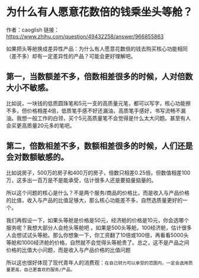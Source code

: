 # 为什么有人愿意花数倍的钱乘坐头等舱？

作者：caoglish
链接：https://www.zhihu.com/question/49432258/answer/966855863

如果把头等舱换成差异性产品：为什么有人愿意花数倍的钱去购买核心功能相同（差不多）却有一定差异性的产品？可能会更好理解吧。



## 第一，当数额差不多，倍数相差很多的时候，人对倍数大小不敏感。
比如说，一块钱的低质圆珠笔和5元一支的高质量元笔，都可以写字，核心功能擦不多，但价格相差4倍，低质笔手感不好还漏油，高质笔手感好，书写流畅不漏油。我想一般工作的白领，买个5元高质量笔不会觉得是什么太大问题。甚至有人会买更高质量20元多的笔吧。

## 第二，倍数相差不多，数额相差很多的时候，人们还是会对数额敏感的。
比如说房子，500万的房子和400万的房子，倍数只相差0.25倍，但数值相差100万，这多出一百万是不是能承受，估计很多人还是要掂量掂量的。



所以这个问题的核心是什么？不是两个服务/商品的价格比，而是收入与产品价格的比值，收入与产品的比值足够大，那么核心功能差不多，自然选质量更好的一个。



我们再假设一下，如果头等舱是价格是50元，经济舱的价格是10元，你会选哪个服务呢？我想大部分人会抢头等舱吧 。如果是500头等舱，100经济舱，估计很多人会想试试头等舱。那么你想象一下，你工资翻了10倍或100倍，再看看5000头等舱和1000经济舱的价格，自然就不会觉得头等舱贵了。总之，这不是产品之间价格的比值大小问题，而是收入与产品价格的比值问题



所以这也很好体现了现代青年人的消费观：```在自己财力可以承受的范围内，一定会选用质量更高，自己更喜欢的服务/产品。```